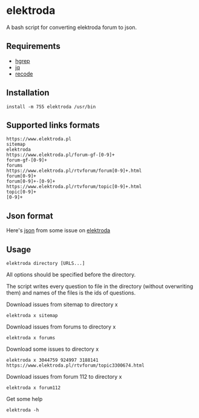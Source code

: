# elektroda

A bash script for converting elektroda forum to json.

## Requirements

 - [hgrep](https://github.com/TUVIMEN/hgrep)
 - [jq](https://github.com/stedolan/jq)
 - [recode](https://github.com/rrthomas/recode)

## Installation
    
    install -m 755 elektroda /usr/bin

## Supported links formats
    
    https://www.elektroda.pl
    sitemap
    elektroda
    https://www.elektroda.pl/forum-gf-[0-9]+
    forum-gf-[0-9]+
    forums
    https://www.elektroda.pl/rtvforum/forum[0-9]+.html
    forum[0-9]+
    forum[0-9]+-[0-9]+
    https://www.elektroda.pl/rtvforum/topic[0-9]+.html
    topic[0-9]+
    [0-9]+

## Json format

Here's [json](example.json) from some issue on [elektroda](https://www.elektroda.pl/rtvforum/topic3044759.html)

## Usage

    elektroda directory [URLS...]

All options should be specified before the directory.

The script writes every question to file in the directory (without overwriting them) and names of the files is the ids of questions.

Download issues from sitemap to directory x

    elektroda x sitemap

Download issues from forums to directory x

    elektroda x forums

Download some issues to directory x

    elektroda x 3044759 924997 3188141 https://www.elektroda.pl/rtvforum/topic3300674.html

Download issues from forum 112 to directory x

    elektroda x forum112

Get some help

    elektroda -h
